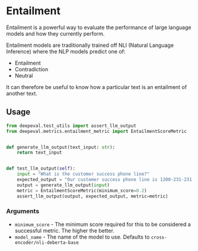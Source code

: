 # Entailment

Entailment is a powerful way to evaluate the performance of large language models and how they currently perform.

Entailment models are traditionally trained off NLI (Natural Language Inference) where the NLP models predict one of: 

- Entailment
- Contradiction
- Neutral

It can therefore be useful to know how a particular text is an entailment of another text.

## Usage

```python
from deepeval.test_utils import assert_llm_output
from deepeval.metrics.entailment_metric import EntailmentScoreMetric


def generate_llm_output(text_input: str):
    return text_input


def test_llm_output(self):
    input = "What is the customer success phone line?"
    expected_output = "Our customer success phone line is 1200-231-231."
    output = generate_llm_output(input)
    metric = EntailmentScoreMetric(minimum_score=0.2)
    assert_llm_output(output, expected_output, metric=metric)

```

### Arguments

- `minimum_score` - The minimum score required for this to be considered a successful metric. The higher the better.
- `model_name` - The name of the model to use. Defaults to `cross-encoder/nli-deberta-base`
